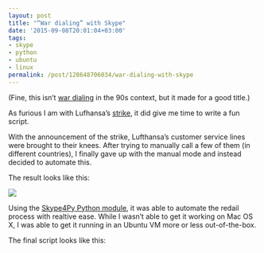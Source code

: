 ```yaml
---
layout: post
title: "“War dialing” with Skype"
date: '2015-09-08T20:01:04+03:00'
tags:
- skype
- python
- ubuntu
- linux
permalink: /post/128648706034/war-dialing-with-skype
---
```

(Fine, this isn’t [war dialing](https://en.wikipedia.org/wiki/War_dialing) in the 90s context, but it made for a good title.)

As furious I am with Lufhansa’s [strike](http://www.independent.co.uk/news/business/lufthansa-passengers-grounded-as-pilots-launch-two-day-strike-10491256.html), it did give me time to write a fun script.

With the announcement of the strike, Lufthansa’s customer service lines were brought to their knees. After trying to manually call a few of them (in different countries), I finally gave up with the manual mode and instead decided to automate this.

The result looks like this:

![](http://78.media.tumblr.com/52ecd2651f1db1d987cecfa7068847ea/tumblr_inline_nuddo9DjCQ1skxjxc_540.png)

Using the [Skype4Py Python module](https://pypi.python.org/pypi/Skype4Py), it was able to automate the redail process with realtive ease. While I wasn’t able to get it working on Mac OS X, I was able to get it running in an Ubuntu VM more or less out-of-the-box.

The final script looks like this:

